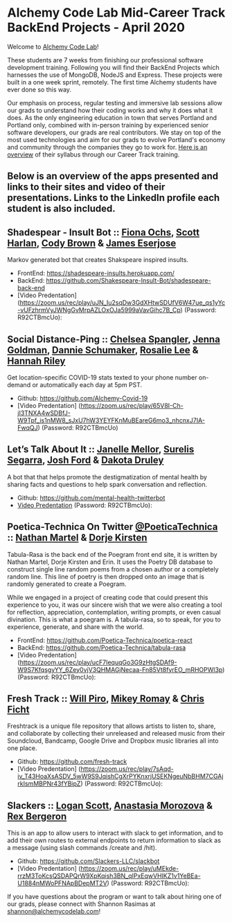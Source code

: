 # Alchemy Code Lab Mid-Career Track BackEnd Projects - April 2020

Welcome to [Alchemy Code Lab](https://www.alchemycodelab.com)! 

These students are 7 weeks from finishing our professional software development training. Following you will find their BackEnd Projects which harnesses the use of MongoDB, NodeJS and Express. These projects were built in a one week sprint, remotely. The first time Alchemy students have ever done so this way. 

Our emphasis on process, regular testing and immersive lab sessions allow our grads to understand how their coding works and why it does what it does. As the only engineering education in town that serves Portland and Portland only, combined with in-person training by experienced senior software developers, our grads are real contributors. We stay on top of the most used technologies and aim for our grads to evolve Portland's economy and community through the companies they go to work for. [Here is an overview](https://docs.google.com/document/d/1RVKZ4wzOLJn5OeIE-94riRoJGLpwLRG1SuBdGY7sedg/edit?usp=sharing) of their syllabus through our Career Track training.  

## Below is an overview of the apps presented and links to their sites and video of their presentations. Links to the LinkedIn profile each student is also included.

## Shadespear  - Insult Bot :: [Fiona Ochs](https://www.linkedin.com/in/fionaochs/), [Scott Harlan](https://www.linkedin.com/in/scottharlan-pnw/), [Cody Brown](https://www.linkedin.com/in/codylylebrown/) & [James Eserjose](https://www.linkedin.com/in/jamesreserjose/)
  
Markov generated bot that creates Shakspeare inspired insults.
- FrontEnd: https://shadespeare-insults.herokuapp.com/
- BackEnd: https://github.com/Shakespeare-Insult-Bot/shadespeare-back-end
- [Video Predentation] (https://zoom.us/rec/play/uJN_Iu2sqDw3GdXHtwSDUfV6W47ue_qs1yYc-vUFzhrmVyJWNgGvMrpAZLOxOJa5999aVavGihc7B_Cp) (Password: R92CTBmcUo):

## Social Distance-Ping :: [Chelsea Spangler](https://www.linkedin.com/in/chelseanspangler/), [Jenna Goldman](https://www.linkedin.com/in/jennagoldman/), [Dannie Schumaker](https://www.linkedin.com/in/dannieschumaker/), [Rosalie Lee](https://www.linkedin.com/in/rosalielee/) & [Hannah Riley](https://www.linkedin.com/in/hannah-m-riley/)
Get location-specific COVID-19 stats texted to your phone number on-demand or automatically each day at 5pm PST.
- Github: https://github.com/Alchemy-Covid-19
- [Video Predentation] (https://zoom.us/rec/play/65V8I-Ch-jI3TNXA4wSDBfJ-W9Tpf_is1nMW8_sJxU7hW3YEYFKnMuBEareG6mo3_nhcnxJ7IA-FwqQJ) (Password: R92CTBmcUo)
  
## Let’s Talk About It :: [Janelle Mellor](https://www.linkedin.com/in/janellemellor/), [Surelis Segarra](https://www.linkedin.com/in/surelis-segarra-bbbba3186/), [Josh Ford](https://www.linkedin.com/in/thisisjoshford/) & [Dakota Druley](https://www.linkedin.com/in/dakota-druley/)

A bot that that helps promote the destigmatization of mental health by sharing facts and questions to help spark conversation and reflection.
- Github: https://github.com/mental-health-twitterbot
- [Video Predentation](https://zoom.us/rec/play/usB5IeD--m03G9OT4wSDUaV5W43vLKus0yMe-_Zczxq0AHICY1ekYuNAa-QvRsn4uPfl2-W0rMldsCl6) (Password: R92CTBmcUo):

## Poetica-Technica On Twitter [@PoeticaTechnica](https://twitter.com/PoeticaTechnica) :: [Nathan Martel](https://www.linkedin.com/in/nathanmartel/) & [Dorje Kirsten](https://www.linkedin.com/in/dorjekirsten/)

Tabula-Rasa is the back end of the Poegram front end site, it is  written by Nathan Martel, Dorje Kirsten and Erin. It uses the Poetry DB database to construct single line random poems from a chosen author or a completely random line. This line of poetry is then dropped onto an image that is randomly generated to create a Poegram.

While we engaged in a project of creating code that could present this experience to you, it was our sincere wish that we were also creating a tool for reflection, appreciation, contemplation, writing prompts, or even casual divination. This is what a poegram is. A tabula-rasa, so to speak, for you to experience, generate, and share with the world.
 - FrontEnd: https://github.com/Poetica-Technica/poetica-react
 - BackEnd: https://github.com/Poetica-Technica/tabula-rasa
 - [Video Predentation] (https://zoom.us/rec/play/ucF7IequqGo3G9zHtgSDAf9-W9S7KfqsgyYY_6Zey0vjV3QHMAGjNecaa-Fn85Vt8fyrEO_mRHOPWl3p) (Password: R92CTBmcUo):

## Fresh Track :: [Will Piro](https://www.linkedin.com/in/willpiro/), [Mikey Romay](https://www.linkedin.com/in/michaelromay/) & [Chris Ficht](https://www.linkedin.com/in/chrisficht/)
  
Freshtrack is a unique file repository that allows artists to listen to, share, and collaborate by collecting their unreleased and released music from their Soundcloud, Bandcamp, Google Drive and Dropbox music libraries all into one place.

- Github: https://github.com/fresh-track
- [Video Predentation] (https://zoom.us/rec/play/7sAqd-iv_T43HoaXsASDV_5wW9S9JqishCgXrPYKnxrjUSEKNgeuNbBHM7CGAjrkIsmMBPNr43fYBipZ) (Password: R92CTBmcUo):

## Slackers :: [Logan Scott](https://www.linkedin.com/in/logantscott/), [Anastasia Morozova](https://www.linkedin.com/in/morozova-anastasia/) & [Rex Bergeron](https://www.linkedin.com/in/rex-bergeron/)
  
This is an app to allow users to interact with slack to get information, and to add their own routes to external endpoints to return information to slack as a message (using slash commands /create and /hit).

 - Github: https://github.com/Slackers-LLC/slackbot
 - [Video Predentation] (https://zoom.us/rec/play/uMEkde-rrzM3ToKcsQSDAPQrW9XpKqish3BN_qIPxEqwVHIKZ1v1YeBEa-U1884nMWoPFNApBDepMT2V) (Password: R92CTBmcUo):

If you have questions about the program or want to talk about hiring one of our grads, please connect with Shannon Rasimas at shannon@alchemycodelab.com!
